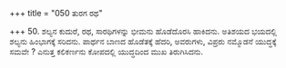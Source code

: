 +++
title = "050 ತುರಗ ರಥ"

+++
50. ಶಲ್ಯನ ಕುದುರೆ, ರಥ, ಸಾರಥಿಗಳನ್ನು ಭೀಮನು ಹೊಡೆದೊರಸಿ ಹಾಕಿದನು. ಅತಿಶಯದ ಭಯದಲ್ಲಿ ಶಲ್ಯನು ಹಿಂಭಾಗಕ್ಕೆ  ಸರಿದನು. ಪಾರ್ಥನ ಬಾಣದ ಹೊಡೆತಕ್ಕೆ ಹೆದರಿ, ಅವರುಗಳು, ವಿಪ್ರರು ನಮ್ಮೊಡನೆ ಯುದ್ಧಕ್ಕೆ ಸಮವೇ ? ಎನುತ್ತ ಕಲಿಕರ್ಣನು ಕೋಪದಲ್ಲಿ ಯುದ್ಧದಿಂದ ಮುಖ ತಿರುಗಿಸಿದನು.